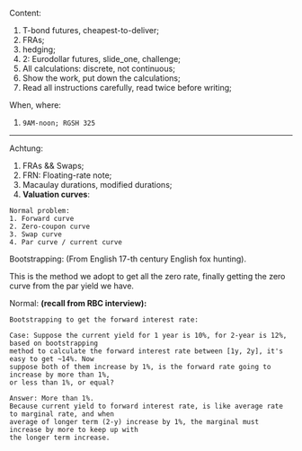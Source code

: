 Content: 
1. T-bond futures, cheapest-to-deliver;
2. FRAs;
3. hedging;
4. 2: Eurodollar futures, slide_one, challenge;
5. All calculations: discrete, not continuous;
6. Show the work, put down the calculations; 
7. Read all instructions carefully, read twice before writing;

When, where:

1. ```9AM-noon; RGSH 325```

---

Achtung: 
1. FRAs && Swaps;
2. FRN: Floating-rate note;
3. Macaulay durations, modified durations;
4. **Valuation curves**:
```
Normal problem: 
1. Forward curve
2. Zero-coupon curve
3. Swap curve
4. Par curve / current curve
```

Bootstrapping: (From English 17-th century English fox hunting).

This is the method we adopt to get all the zero rate, finally getting the zero curve from the 
par yield we have. 

Normal: **(recall from RBC interview):**
```
Bootstrapping to get the forward interest rate: 

Case: Suppose the current yield for 1 year is 10%, for 2-year is 12%, based on bootstrapping 
method to calculate the forward interest rate between [1y, 2y], it's easy to get ~14%. Now 
suppose both of them increase by 1%, is the forward rate going to increase by more than 1%, 
or less than 1%, or equal?

Answer: More than 1%. 
Because current yield to forward interest rate, is like average rate to marginal rate, and when
average of longer term (2-y) increase by 1%, the marginal must increase by more to keep up with 
the longer term increase.
```
